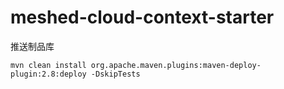# meshed-cloud-context-starter

推送制品库
```shell
mvn clean install org.apache.maven.plugins:maven-deploy-plugin:2.8:deploy -DskipTests
```





